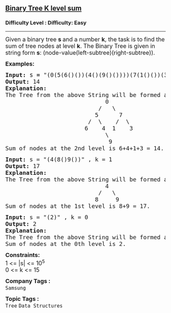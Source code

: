 <h2><a href="https://www.geeksforgeeks.org/problems/binary-tree-k-level-sum3857/1?page=1&company=Samsung&difficulty=Easy,Medium&status=unsolved&sortBy=accuracy">Binary Tree K level sum</a></h2><h3>Difficulty Level : Difficulty: Easy</h3><hr><div class="problems_problem_content__Xm_eO"><p><span style="font-size: 18px;">Given a binary tree <strong>s </strong>and a number <strong>k</strong>, the task is to find the sum of tree nodes at level <strong>k</strong>. The Binary Tree is given in string form <strong>s</strong>: (node-value(left-subtree)(right-subtree)).</span></p>
<p><span style="font-size: 18px;"><strong>Examples:</strong></span></p>
<pre><span style="font-size: 18px;"><strong style="font-size: 18px;">Input:</strong> <span style="font-size: 14pt;">s</span></span><span style="font-size: 18px;"><strong> = </strong>"</span><span style="font-size: 18px;">(0(5(6()())(4()(9()())))(7(1()())(3()())))" , k = 2</span>
<span style="font-size: 18px;"><strong><span style="font-size: 18px;">Output:</span> </strong></span><span style="font-size: 18px;">14</span>
<span style="font-size: 18px;"><strong>Explanation:</strong></span>
<span style="font-size: 18px;">The Tree from the above String will be formed as:
                             0
                           /   \
                          5      7
                        /  \    /  \
                       6    4  1    3
                             \
                              9 </span> 
<span style="font-size: 18px;">Sum of nodes at the 2nd level is 6+4+1+3 = 14.</span></pre>
<pre><span style="font-size: 18px;"><strong style="font-size: 18px;">Input:</strong> </span><span style="font-size: 18px;">s = "(4(8()9())" , k = 1</span>
<span style="font-size: 18px;"><strong><span style="font-size: 18px;">Output:</span> </strong></span><span style="font-size: 18px;">17</span>
<span style="font-size: 18px;"><strong>Explanation:</strong></span>
<span style="font-size: 18px;">The Tree from the above String will be formed as:
                             4
                           /   \
                          8     9</span>
<span style="font-size: 18px;">Sum of nodes at the 1st level is 8+9 = 17.</span></pre>
<pre><span style="font-size: 18px;"><strong>Input:</strong> </span><span style="font-size: 18px;">s = "(2)" , k = 0</span>
<span style="font-size: 18px;"><strong>Output:</strong> 2</span> <br><span style="font-size: 18px;"><strong>Explanation:</strong></span>
<span style="font-size: 18px;">The Tree from the above String will be formed as: 2                                                    </span>
<span style="font-size: 18px;">Sum of nodes at the 0th level is 2.</span></pre>
<p><span style="font-size: 18px;"><strong>Constraints:</strong><br>1 &lt;= |s| &lt;= 10<sup>5</sup></span><br><span style="font-size: 18px;">0 &lt;= k &lt;= </span><span style="font-size: 18px;">15</span></p></div><p><span style=font-size:18px><strong>Company Tags : </strong><br><code>Samsung</code>&nbsp;<br><p><span style=font-size:18px><strong>Topic Tags : </strong><br><code>Tree</code>&nbsp;<code>Data Structures</code>&nbsp;